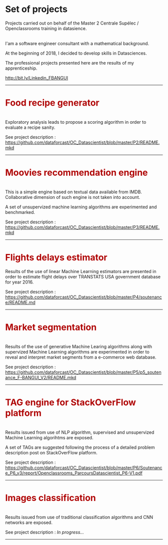 # Set of projects 
Projects carried out on behalf of the Master 2 Centrale Supélec / Openclassrooms training in datasience.

<br>
I'am a software engineer consultant with a mathematical background.
<br>

At the beginning of 2018, I decided to develop skills in Datasciences.

The professional projects presented here are the results of my apprenticeship.
<br>

<a href="URL">http://bit.ly/Linkedin_FBANGUI</a>


<hr>

## <h1><font color='blus'>Food recipe generator</font></h1>
<br>
Exploratory analysis leads to propose a scoring algorithm in order to evaluate a recipe sanity. 
<br>

See project description : <a href="URL">https://github.com/dataforcast/OC_Datascientist/blob/master/P2/README.mkd</a>
<hr>

## <h1><font color='blus'>Moovies recommendation engine</font></h1>
<br>
This is a simple engine based on textual data available from IMDB. Collaborative dimension of such engine 
is not taken into account.
<br>

A set of unsupervized machine learning algorithms are experimented and benchmarked.
<br>

See project description : <a href="URL">https://github.com/dataforcast/OC_Datascientist/blob/master/P3/README.mkd</a>
<hr>

## <h1><font color='blus'>Flights delays estimator</font></h1>

Results of the use of linear Machine Learning estimators are presented in order to estimate flight delays over TRANSTATS USA government database for year 2016.
<br>

See project description :  <a href="URL">https://github.com/dataforcast/OC_Datascientist/blob/master/P4/soutenance/README.md</a>
<hr>

## <h1><font color='blus'>Market segmentation</font></h1>
<br>
Results of the use of generative Machine Learing algorithms along with supervized Machine Learning algorithms are experimented in order to reveal and interpret market segments from a e-commerce web database.
<br>

See project description : <a href="URL">https://github.com/dataforcast/OC_Datascientist/blob/master/P5/p5_soutenance_F-BANGUI_V2/README.mkd</a>
<hr>

## <h1><font color='blus'>TAG engine for StackOverFlow platform</font></h1>
<br>
Results issued from use of NLP algorithm, supervised and unsupervized Machine Learning algorihtms are exposed.
<br>

A set of TAGs are suggested following the process of a detailed problem description post on StackOverFlow platform.
<br>

See project description : <a href="URL">https://github.com/dataforcast/OC_Datascientist/blob/master/P6/Soutenance_P6_v3/report/Openclassrooms_ParcoursDatascientist_P6-V1.pdf</a>
<hr>

## <h1><font color='blus'>Images classification</font></h1>
<br>
Results issued from use of traditional classification algorithms and CNN networks are exposed.
<br>

See project description : *In progress...*
<hr>
